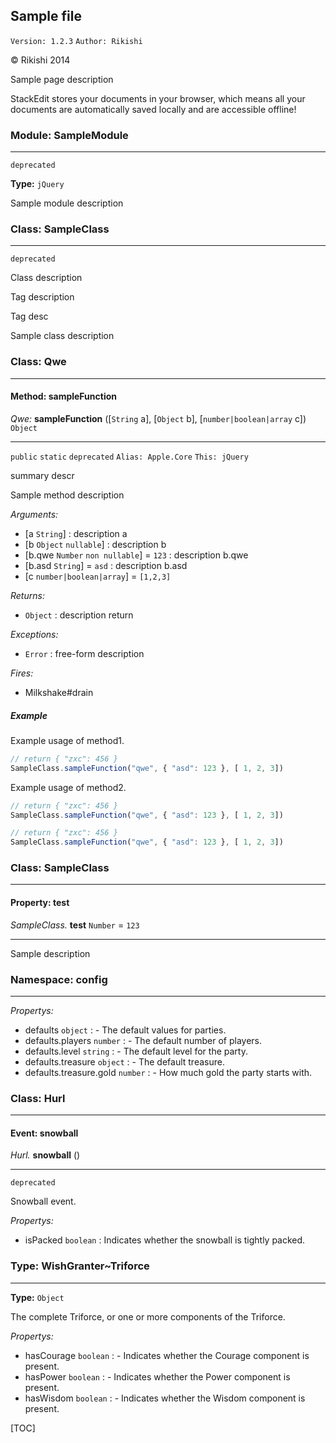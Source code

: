 ## Sample file

`Version: 1.2.3` `Author: Rikishi` 

© Rikishi 2014

Sample page description

StackEdit stores your documents in your browser,
which means all your documents are automatically saved locally and are accessible offline!

### Module: SampleModule

***

`deprecated` 

**Type:** `jQuery`

Sample module description

### Class: SampleClass

***

`deprecated` 

Class description

Tag description

Tag desc

Sample class description

### Class: Qwe

***





#### Method: sampleFunction

 *Qwe:* **sampleFunction** ([`String` a], [`Object` b], [`number|boolean|array` c]) `Object`

***

`public` `static` `deprecated` `Alias: Apple.Core` `This: jQuery` 

summary descr

Sample method description

*Arguments:*
 - [a `String`] : description a
 - [b `Object` `nullable`] : description b
 - [b.qwe `Number` `non nullable`] = ``123`` : description b.qwe
 - [b.asd `String`] = ``asd`` : description b.asd
 - [c `number|boolean|array`] = ``[1,2,3]``

*Returns:*
 - `Object` : description return

*Exceptions:*
 - `Error` : free-form description

*Fires:*
 - Milkshake#drain

##### **Example**

Example usage of method1.
```js
// return { "zxc": 456 }
SampleClass.sampleFunction("qwe", { "asd": 123 }, [ 1, 2, 3])
```

Example usage of method2.
```js
// return { "zxc": 456 }
SampleClass.sampleFunction("qwe", { "asd": 123 }, [ 1, 2, 3])
```


```js
// return { "zxc": 456 }
SampleClass.sampleFunction("qwe", { "asd": 123 }, [ 1, 2, 3])
```

### Class: SampleClass

***





#### Property: test

 *SampleClass.* **test** `Number` = ``123``

***



Sample description

### Namespace: config

***





*Propertys:*
 - defaults `object` : - The default values for parties.
 - defaults.players `number` : - The default number of players.
 - defaults.level `string` : - The default level for the party.
 - defaults.treasure `object` : - The default treasure.
 - defaults.treasure.gold `number` : - How much gold the party starts with.

### Class: Hurl

***





#### Event: snowball

 *Hurl.* **snowball** () 

***

`deprecated` 

Snowball event.

*Propertys:*
 - isPacked `boolean` : Indicates whether the snowball is tightly packed.

### Type: WishGranter~Triforce

***



**Type:** `Object`

The complete Triforce, or one or more components of the Triforce.

*Propertys:*
 - hasCourage `boolean` : - Indicates whether the Courage component is present.
 - hasPower `boolean` : - Indicates whether the Power component is present.
 - hasWisdom `boolean` : - Indicates whether the Wisdom component is present.



[TOC]

